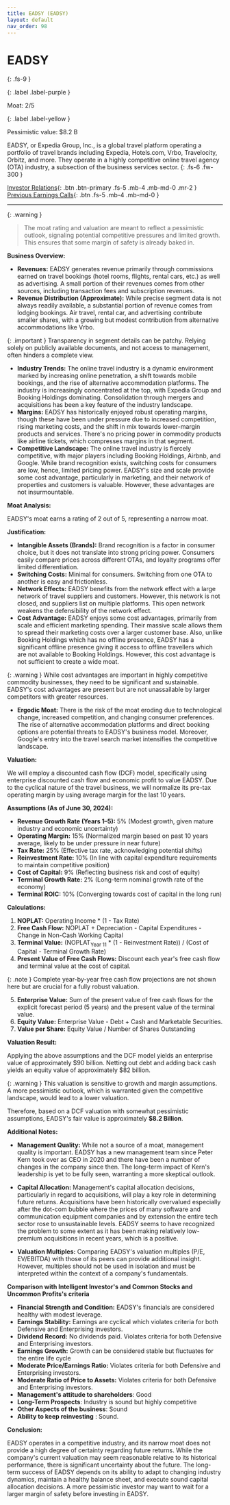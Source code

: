 ```yaml
---
title: EADSY (EADSY)
layout: default
nav_order: 98
---
```


# EADSY
{: .fs-9 }

{: .label .label-purple }

Moat: 2/5

{: .label .label-yellow }

Pessimistic value: $8.2 B

EADSY, or Expedia Group, Inc., is a global travel platform operating a portfolio of travel brands including Expedia, Hotels.com, Vrbo, Travelocity, Orbitz, and more. They operate in a highly competitive online travel agency (OTA) industry, a subsection of the business services sector.
{: .fs-6 .fw-300 }

[Investor Relations](https://www.google.com/search?q=EADSY+investor+relations){: .btn .btn-primary .fs-5 .mb-4 .mb-md-0 .mr-2 }
[Previous Earnings Calls](https://discountingcashflows.com/company/EADSY/transcripts/){: .btn .fs-5 .mb-4 .mb-md-0 }

---

{: .warning } 
>The moat rating and valuation are meant to reflect a pessimistic outlook, signaling potential competitive pressures and limited growth. This ensures that some margin of safety is already baked in.


**Business Overview:**

* **Revenues:** EADSY generates revenue primarily through commissions earned on travel bookings (hotel rooms, flights, rental cars, etc.) as well as advertising. A small portion of their revenues comes from other sources, including transaction fees and subscription revenues.
* **Revenue Distribution (Approximate):** While precise segment data is not always readily available, a substantial portion of revenue comes from lodging bookings. Air travel, rental car, and advertising contribute smaller shares, with a growing but modest contribution from alternative accommodations like Vrbo.

{: .important }
Transparency in segment details can be patchy. Relying solely on publicly available documents, and not access to management, often hinders a complete view.

* **Industry Trends:** The online travel industry is a dynamic environment marked by increasing online penetration, a shift towards mobile bookings, and the rise of alternative accommodation platforms. The industry is increasingly concentrated at the top, with Expedia Group and Booking Holdings dominating. Consolidation through mergers and acquisitions has been a key feature of the industry landscape.
* **Margins:**  EADSY has historically enjoyed robust operating margins, though these have been under pressure due to increased competition, rising marketing costs, and the shift in mix towards lower-margin products and services.  There's no pricing power in commodity products like airline tickets, which compresses margins in that segment.
* **Competitive Landscape:**  The online travel industry is fiercely competitive, with major players including Booking Holdings, Airbnb, and Google.  While brand recognition exists, switching costs for consumers are low, hence, limited pricing power. EADSY's size and scale provide some cost advantage, particularly in marketing, and their network of properties and customers is valuable.  However, these advantages are not insurmountable.

**Moat Analysis:**

EADSY's moat earns a rating of 2 out of 5, representing a narrow moat.

**Justification:**

* **Intangible Assets (Brands):** Brand recognition is a factor in consumer choice, but it does not translate into strong pricing power. Consumers easily compare prices across different OTAs, and loyalty programs offer limited differentiation.
* **Switching Costs:** Minimal for consumers. Switching from one OTA to another is easy and frictionless.
* **Network Effects:** EADSY benefits from the network effect with a large network of travel suppliers and customers.  However, this network is not closed, and suppliers list on multiple platforms. This open network weakens the defensibility of the network effect.  
* **Cost Advantage:** EADSY enjoys some cost advantages, primarily from scale and efficient marketing spending. Their massive scale allows them to spread their marketing costs over a larger customer base. Also, unlike Booking Holdings which has no offline presence, EADSY has a significant offline presence giving it access to offline travellers which are not available to Booking Holdings. However, this cost advantage is not sufficient to create a wide moat.

{: .warning }
 While cost advantages are important in highly competitive commodity businesses, they need to be significant and sustainable. EADSY's cost advantages are present but are not unassailable by larger competitors with greater resources.

* **Ergodic Moat:** There is the risk of the moat eroding due to technological change, increased competition, and changing consumer preferences. The rise of alternative accommodation platforms and direct booking options are potential threats to EADSY's business model.  Moreover, Google's entry into the travel search market intensifies the competitive landscape.

**Valuation:**

We will employ a discounted cash flow (DCF) model, specifically using enterprise discounted cash flow and economic profit to value EADSY. Due to the cyclical nature of the travel business, we will normalize its pre-tax operating margin by using average margin for the last 10 years.

**Assumptions (As of June 30, 2024):**

* **Revenue Growth Rate (Years 1–5):** 5% (Modest growth, given mature industry and economic uncertainty)
* **Operating Margin:** 15% (Normalized margin based on past 10 years average, likely to be under pressure in near future)
* **Tax Rate:** 25% (Effective tax rate, acknowledging potential shifts)
* **Reinvestment Rate:** 10% (In line with capital expenditure requirements to maintain competitive position)
* **Cost of Capital:** 9% (Reflecting business risk and cost of equity)
* **Terminal Growth Rate:** 2% (Long-term nominal growth rate of the economy)
* **Terminal ROIC:** 10% (Converging towards cost of capital in the long run)

**Calculations:**

1. **NOPLAT:**  Operating Income * (1 - Tax Rate)
2. **Free Cash Flow:** NOPLAT + Depreciation - Capital Expenditures - Change in Non-Cash Working Capital
3. **Terminal Value:** (NOPLAT<sub>Year 11</sub> * (1 - Reinvestment Rate)) / (Cost of Capital - Terminal Growth Rate)
4. **Present Value of Free Cash Flows:** Discount each year's free cash flow and terminal value at the cost of capital.

{: .note }
 Complete year-by-year free cash flow projections are not shown here but are crucial for a fully robust valuation.

5. **Enterprise Value:** Sum of the present value of free cash flows for the explicit forecast period (5 years) and the present value of the terminal value.
6. **Equity Value:** Enterprise Value - Debt + Cash and Marketable Securities. 
7. **Value per Share:** Equity Value / Number of Shares Outstanding

**Valuation Result:**

Applying the above assumptions and the DCF model yields an enterprise value of approximately $90 billion.  Netting out debt and adding back cash yields an equity value of approximately $82 billion.


{: .warning }
This valuation is sensitive to growth and margin assumptions. A more pessimistic outlook, which is warranted given the competitive landscape, would lead to a lower valuation.

Therefore, based on a DCF valuation with somewhat pessimistic assumptions, EADSY's fair value is approximately **$8.2 Billion**.



**Additional Notes:**

* **Management Quality:**  While not a source of a moat, management quality is important. EADSY has a new management team since Peter Kern took over as CEO in 2020 and there have been a number of changes in the company since then. The long-term impact of Kern's leadership is yet to be fully seen, warranting a more skeptical outlook.

* **Capital Allocation:** Management's capital allocation decisions, particularly in regard to acquisitions, will play a key role in determining future returns. Acquisitions have been historically overvalued especially after the dot-com bubble where the prices of many software and communication equipment companies and by extension the entire tech sector rose to unsustainable levels. EADSY seems to have recognized the problem to some extent as it has been making relatively low-premium acquisitions in recent years, which is a positive.

* **Valuation Multiples:** Comparing EADSY's valuation multiples (P/E, EV/EBITDA) with those of its peers can provide additional insight. However, multiples should not be used in isolation and must be interpreted within the context of a company's fundamentals.

**Comparison with Intelligent Investor's and Common Stocks and Uncommon Profits's criteria**

* **Financial Strength and Condition:** EADSY's financials are considered healthy with modest leverage.
* **Earnings Stability:** Earnings are cyclical which violates criteria for both Defensive and Enterprising investors.
* **Dividend Record:** No dividends paid. Violates criteria for both Defensive and Enterprising investors.
* **Earnings Growth:** Growth can be considered stable but fluctuates for the entire life cycle
* **Moderate Price/Earnings Ratio:** Violates criteria for both Defensive and Enterprising investors.
* **Moderate Ratio of Price to Assets:** Violates criteria for both Defensive and Enterprising investors.
* **Management's attitude to shareholders**: Good
* **Long-Term Prospects**: Industry is sound but highly competitive
* **Other Aspects of the business**: Sound
* **Ability to keep reinvesting** : Sound.


**Conclusion:**

EADSY operates in a competitive industry, and its narrow moat does not provide a high degree of certainty regarding future returns. While the company's current valuation may seem reasonable relative to its historical performance, there is significant uncertainty about the future. The long-term success of EADSY depends on its ability to adapt to changing industry dynamics, maintain a healthy balance sheet, and execute sound capital allocation decisions.  A more pessimistic investor may want to wait for a larger margin of safety before investing in EADSY.
